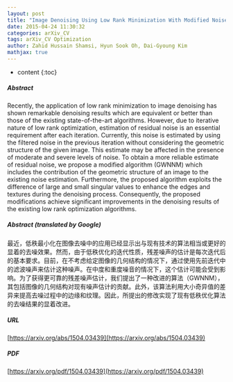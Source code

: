 ```yaml
---
layout: post
title: "Image Denoising Using Low Rank Minimization With Modified Noise Estimation"
date: 2015-04-24 11:30:32
categories: arXiv_CV
tags: arXiv_CV Optimization
author: Zahid Hussain Shamsi, Hyun Sook Oh, Dai-Gyoung Kim
mathjax: true
---
```


* content
{:toc}

##### Abstract
Recently, the application of low rank minimization to image denoising has shown remarkable denoising results which are equivalent or better than those of the existing state-of-the-art algorithms. However, due to iterative nature of low rank optimization, estimation of residual noise is an essential requirement after each iteration. Currently, this noise is estimated by using the filtered noise in the previous iteration without considering the geometric structure of the given image. This estimate may be affected in the presence of moderate and severe levels of noise. To obtain a more reliable estimate of residual noise, we propose a modified algorithm (GWNNM) which includes the contribution of the geometric structure of an image to the existing noise estimation. Furthermore, the proposed algorithm exploits the difference of large and small singular values to enhance the edges and textures during the denoising process. Consequently, the proposed modifications achieve significant improvements in the denoising results of the existing low rank optimization algorithms.

##### Abstract (translated by Google)
最近，低秩最小化在图像去噪中的应用已经显示出与现有技术的算法相当或更好的显着的去噪效果。然而，由于低秩优化的迭代性质，残差噪声的估计是每次迭代后的基本要求。目前，在不考虑给定图像的几何结构的情况下，通过使用先前迭代中的滤波噪声来估计这种噪声。在中度和重度噪音的情况下，这个估计可能会受到影响。为了获得更可靠的残差噪声估计，我们提出了一种改进的算法（GWNNM），其包括图像的几何结构对现有噪声估计的贡献。此外，该算法利用大小奇异值的差异来提高去噪过程中的边缘和纹理。因此，所提出的修改实现了现有低秩优化算法的去噪结果的显着改进。

##### URL
[https://arxiv.org/abs/1504.03439](https://arxiv.org/abs/1504.03439)

##### PDF
[https://arxiv.org/pdf/1504.03439](https://arxiv.org/pdf/1504.03439)

